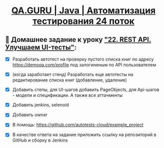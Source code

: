 <h1 style="text-align: center;">
  <a href="https://school.qa.guru/teach/control/stream/view/id/820646843">QA.GURU | Java | Автоматизация тестирования 24 поток</a>
</h1>

## :pushpin: Домашнее задание к уроку ["22. REST API. Улучшаем UI-тесты"](https://school.qa.guru/pl/teach/control/lesson/view?id=313537369):

- [x] Разработать автотест на проверку пустого списка книг по адресу https://demoqa.com/profile под залогиненым по API пользователем
- [x] (когда заработает стенд) Разработать еще автотесты на редактирование списка книг (добавление, удаление)
- [x] Добавить степы, для UI-шагов добавить PageObjects, для Api-шагов - модели и спецификации. А также все аттачменты
- [x] Добавить jenkins, selenoid
- [x] Добавить owner
- [x] В помощь: https://github.com/autotests-cloud/example_project
- [x] В качестве ответа на задание приложить ссылку на репозиторий в GitHub и сборку в Jenkins


